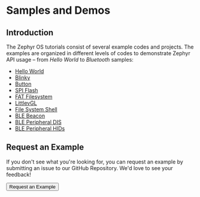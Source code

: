 # Samples and Demos

## Introduction

The Zephyr OS tutorials consist of several example codes and projects. The examples are organized in different levels of codes to demonstrate Zephyr API usage – from *Hello World* to *Bluetooth* samples:

* [Hello World](hello-world.md)
* [Blinky](blinky.md)
* [Button](button.md)
* [SPI Flash](spi-flash.md)
* [FAT Filesystem](fat-fs.md)
* [LittlevGL](littlevgl.md)
* [File System Shell](shell-fs.md)
* [BLE Beacon](ble-beacon.md)
* [BLE Peripheral DIS](ble-dis.md)
* [BLE Peripheral HIDs](ble-hids.md)

## Request an Example

If you don't see what you're looking for, you can request an example by submitting an issue to our GitHub Repository. We'd love to see your feedback!

<a href="https://github.com/makerdiary/nrf52840-m2-devkit/issues/new?title=Zephyr%20Example%20Request:%20%3Ctitle%3E"><button data-md-color-primary="red-bud" style="width:auto;"><i class="fa fa-github"></i> Request an Example</button></a>